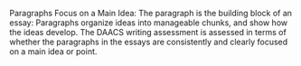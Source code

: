 Paragraphs Focus on a Main Idea: The paragraph is the building block of an essay: Paragraphs organize ideas into manageable chunks, and show how the ideas develop. The DAACS writing assessment is assessed in terms of whether the paragraphs in the essays are consistently and clearly focused on a main idea or point. 

